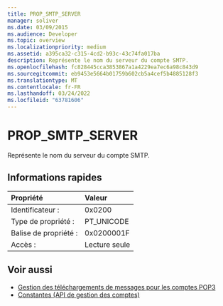 ```yaml
---
title: PROP_SMTP_SERVER
manager: soliver
ms.date: 03/09/2015
ms.audience: Developer
ms.topic: overview
ms.localizationpriority: medium
ms.assetid: a395ca32-c315-4cd2-b93c-43c74fa017ba
description: Représente le nom du serveur du compte SMTP.
ms.openlocfilehash: fc828445cca3853867a1a4229ea7ec6a98c843d9
ms.sourcegitcommit: eb9453e5664b01759b602cb5a4cef5b4885128f3
ms.translationtype: MT
ms.contentlocale: fr-FR
ms.lasthandoff: 03/24/2022
ms.locfileid: "63781606"
---
```

# <a name="prop_smtp_server"></a>PROP_SMTP_SERVER

Représente le nom du serveur du compte SMTP.
  
## <a name="quick-info"></a>Informations rapides

|Propriété|Valeur|
|:-----|:-----|
|Identificateur :  <br/> |0x0200  <br/> |
|Type de propriété :  <br/> |PT_UNICODE  <br/> |
|Balise de propriété :  <br/> |0x0200001F  <br/> |
|Accès :  <br/> |Lecture seule  <br/> |
   
## <a name="see-also"></a>Voir aussi

- [Gestion des téléchargements de messages pour les comptes POP3](managing-message-downloads-for-pop3-accounts.md) 
- [Constantes (API de gestion des comptes)](constants-account-management-api.md)

